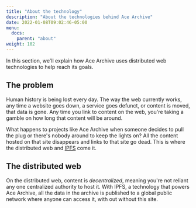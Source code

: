 ```yaml
---
title: "About the technology"
description: "About the technologies behind Ace Archive"
date: 2022-01-08T09:02:46-05:00
menu:
  docs:
    parent: "about"
weight: 102
---
```


In this section, we'll explain how Ace Archive uses distributed web technologies
to help reach its goals.

## The problem

Human history is being lost every day. The way the web currently works, any time
a website goes down, a service goes defunct, or content is moved, that data is
gone. Any time you link to content on the web, you're taking a gamble on how
long that content will be around.

What happens to projects like Ace Archive when someone decides to pull the plug
or there's nobody around to keep the lights on? All the content hosted on that
site disappears and links to that site go dead. This is where the distributed
web and [IPFS](https://ipfs.tech) come it.

## The distributed web

On the distributed web, content is *decentralized*, meaning you're not reliant
any one centralized authority to host it. With IPFS, a technology that powers
Ace Archive, all the data in the archive is published to a global public network
where anyone can access it, with out without this site.
